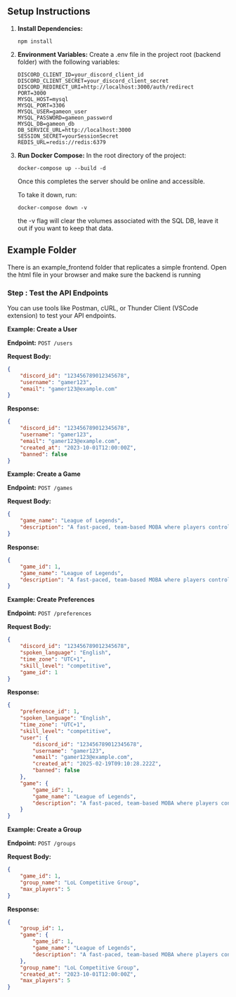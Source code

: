## Setup Instructions
1. **Install Dependencies:**
    ```
    npm install
    ```
2. **Environment Variables:**
   Create a .env file in the project root (backend folder) with the following variables:
    ```
    DISCORD_CLIENT_ID=your_discord_client_id
    DISCORD_CLIENT_SECRET=your_discord_client_secret
    DISCORD_REDIRECT_URI=http://localhost:3000/auth/redirect
    PORT=3000
    MYSQL_HOST=mysql
    MYSQL_PORT=3306
    MYSQL_USER=gameon_user
    MYSQL_PASSWORD=gameon_password
    MYSQL_DB=gameon_db
    DB_SERVICE_URL=http://localhost:3000
    SESSION_SECRET=yourSessionSecret
    REDIS_URL=redis://redis:6379
    ```
3. **Run Docker Compose:**
    In the root directory of the project:
    ```
    docker-compose up --build -d    
    ```
    Once this completes the server should be online and accessible.

    To take it down, run:

    ```
    docker-compose down -v
    ```

    the -v flag will clear the volumes associated with the SQL DB, leave it out if you want to keep that data.

## Example Folder
There is an example_frontend folder that replicates a simple frontend. Open the html file in your browser and make sure the backend is running

### Step : Test the API Endpoints

You can use tools like Postman, cURL, or Thunder Client (VSCode extension) to test your API endpoints.

**Example: Create a User**

**Endpoint:** `POST /users`

**Request Body:**
```json
{
    "discord_id": "123456789012345678",
    "username": "gamer123",
    "email": "gamer123@example.com"
}
```

**Response:**
```json
{
    "discord_id": "123456789012345678",
    "username": "gamer123",
    "email": "gamer123@example.com",
    "created_at": "2023-10-01T12:00:00Z",
    "banned": false
}
```

**Example: Create a Game**

**Endpoint:** `POST /games`

**Request Body:**
```json
{
    "game_name": "League of Legends",
    "description": "A fast-paced, team-based MOBA where players control unique champions in 5v5 battles, aiming to destroy the enemy Nexus."
}
```

**Response:**
```json
{
    "game_id": 1,
    "game_name": "League of Legends",
    "description": "A fast-paced, team-based MOBA where players control unique champions in 5v5 battles, aiming to destroy the enemy Nexus."
}
```

**Example: Create Preferences**

**Endpoint:** `POST /preferences`

**Request Body:**
```json
{
    "discord_id": "123456789012345678",
    "spoken_language": "English",
    "time_zone": "UTC+1",
    "skill_level": "competitive",
    "game_id": 1
}
```

**Response:**
```json
{
    "preference_id": 1,
    "spoken_language": "English",
    "time_zone": "UTC+1",
    "skill_level": "competitive",
    "user": {
        "discord_id": "123456789012345678",
        "username": "gamer123",
        "email": "gamer123@example.com",
        "created_at": "2025-02-19T09:10:28.222Z",
        "banned": false
    },
    "game": {
        "game_id": 1,
        "game_name": "League of Legends",
        "description": "A fast-paced, team-based MOBA where players control unique champions in 5v5 battles, aiming to destroy the enemy Nexus."
    }
}
```

**Example: Create a Group**

**Endpoint:** `POST /groups`

**Request Body:**
```json
{
    "game_id": 1,
    "group_name": "LoL Competitive Group",
    "max_players": 5
}
```

**Response:**
```json
{
    "group_id": 1,
    "game": {
        "game_id": 1,
        "game_name": "League of Legends",
        "description": "A fast-paced, team-based MOBA where players control unique champions in 5v5 battles, aiming to destroy the enemy Nexus."
    },
    "group_name": "LoL Competitive Group",
    "created_at": "2023-10-01T12:00:00Z",
    "max_players": 5
}
```
